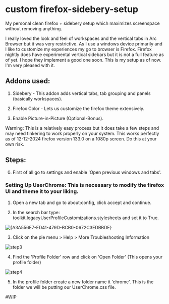 # custom firefox-sidebery-setup
My personal clean firefox + sidebery setup which maximizes screenspace without removing anything.

I really loved the look and feel of workspaces and the vertical tabs in Arc Browser but it was very restrictive. As I use a windows device primarily and I like to customize my experiences my go to browser is Firefox. Firefox nightly does have experimental vertical sidebars but it is not a full feature as of yet. I hope they implement a good one soon. This is my setup as of now. I'm very pleased with it.

## Addons used:

1. Sidebery - This addon adds vertical tabs, tab grouping and panels (basically workspaces). 

2. Firefox Color - Lets us customize the firefox theme extensively. 

3. Enable Picture-in-Picture (Optional-Bonus).

Warning: This is a relatively easy process but it does take a few steps and may need tinkering to work properly on your system. This works perfectly as of 12-12-2024 firefox version 133.0 on a 1080p screen. Do this at your own risk.

## Steps:

0. First of all go to settings and enable 'Open previous windows and tabs'.

### Setting Up UserChrome: This is necessary to modify the firefox UI and theme it to your liking. 

1. Open a new tab and go to about:config, click accept and continue. 

2. In the search bar type: toolkit.legacyUserProfileCustomizations.stylesheets and set it to True. 

![{A3A556E7-ED41-479D-BCB0-0672C3EDBBDE}](https://github.com/user-attachments/assets/1e73c8e0-d1ad-46c4-9d4b-21949c6056d8)

3. Click on the pie menu > Help > More Troubleshooting Information

![step3](https://github.com/user-attachments/assets/05d21ae7-04d1-4911-b703-7b6687c6314f)

4. Find the 'Profile Folder' row and click on 'Open Folder' (This opens your profile folder)

![step4](https://github.com/user-attachments/assets/9fa40f27-29b3-4bfc-bbb5-7091c266539e)

5. In the profile folder create a new folder name it 'chrome'. This is the folder we will be putting our UserChrome.css file.

#WIP
